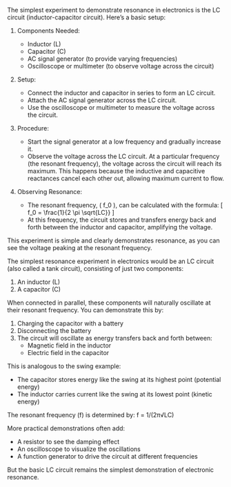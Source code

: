 The simplest experiment to demonstrate resonance in electronics is the LC circuit (inductor-capacitor circuit). Here’s a basic setup:

1. Components Needed:
   - Inductor (L)
   - Capacitor (C)
   - AC signal generator (to provide varying frequencies)
   - Oscilloscope or multimeter (to observe voltage across the circuit)

2. Setup:
   - Connect the inductor and capacitor in series to form an LC circuit.
   - Attach the AC signal generator across the LC circuit.
   - Use the oscilloscope or multimeter to measure the voltage across the circuit.

3. Procedure:
   - Start the signal generator at a low frequency and gradually increase it.
   - Observe the voltage across the LC circuit. At a particular frequency (the resonant frequency), the voltage across the circuit will reach its maximum. This happens because the inductive and capacitive reactances cancel each other out, allowing maximum current to flow.

4. Observing Resonance:
   - The resonant frequency, \( f_0 \), can be calculated with the formula:
     \[
     f_0 = \frac{1}{2 \pi \sqrt{LC}}
     \]
   - At this frequency, the circuit stores and transfers energy back and forth between the inductor and capacitor, amplifying the voltage.

This experiment is simple and clearly demonstrates resonance, as you can see the voltage peaking at the resonant frequency.

The simplest resonance experiment in electronics would be an LC circuit (also called a tank circuit), consisting of just two components:

1. An inductor (L)
2. A capacitor (C)

When connected in parallel, these components will naturally oscillate at their resonant frequency. You can demonstrate this by:

1. Charging the capacitor with a battery
2. Disconnecting the battery
3. The circuit will oscillate as energy transfers back and forth between:
   - Magnetic field in the inductor
   - Electric field in the capacitor

This is analogous to the swing example:
- The capacitor stores energy like the swing at its highest point (potential energy)
- The inductor carries current like the swing at its lowest point (kinetic energy)

The resonant frequency (f) is determined by:
f = 1/(2π√LC)

More practical demonstrations often add:
- A resistor to see the damping effect
- An oscilloscope to visualize the oscillations
- A function generator to drive the circuit at different frequencies

But the basic LC circuit remains the simplest demonstration of electronic resonance.